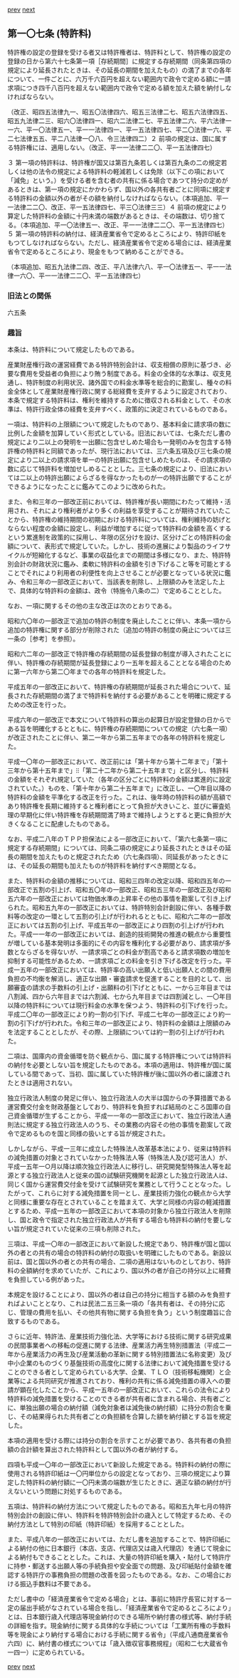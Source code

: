 [prev](/specific/markdowns/特許法/155_Mp-Ch_4-Se_2-At_106.md)
[next](/specific/markdowns/特許法/157_Mp-Ch_4-Se_3-At_108.md)
## 第一〇七条 (特許料)
特許権の設定の登録を受ける者又は特許権者は、特許料として、特許権の設定の登録の日から第六十七条第一項［存続期間］に規定する存続期間（同条第四項の規定により延長されたときは、その延長の期間を加えたもの）の満了までの各年について、一件ごとに、六万千六百円を超えない範囲内で政令で定める額に一請求項につき四千八百円を超えない範囲内で政令で定める額を加えた額を納付しなければならない。

（改正、昭四五法律九一、昭五〇法律四六、昭五三法律二七、昭五六法律四五、昭五九法律二三、昭六〇法律四一、昭六二法律二七、平五法律二六、平六法律一一六、平一〇法律五一、平一一法律四一、平一五法律四七、平二〇法律一六、平二七法律五五、平二八法律一〇八、令三法律四二）２ 前項の規定は、国に属する特許権には、適用しない。（改正、平一一法律二二〇、平一五法律四七）

３ 第一項の特許料は、特許権が国又は第百九条若しくは第百九条の二の規定若しくは他の法令の規定による特許料の軽減若しくは免除（以下この項において「減免」という。）を受ける者を含む者の共有に係る場合であつて持分の定めがあるときは、第一項の規定にかかわらず、国以外の各共有者ごとに同項に規定する特許料の金額以外の者がその額を納付しなければならない。（本項追加、平一一法律二二〇、改正、平一五法律四七、平三〇法律三三）４ 前項の規定により算定した特許料の金額に十円未満の端数があるときは、その端数は、切り捨てる。（本項追加、平一〇法律五一、改正、平一一法律二二〇、平一五法律四七）５ 第一項の特許料の納付は、経済産業省令で定めるところにより、特許印紙をもつてしなければならない。ただし、経済産業省令で定める場合には、経済産業省令で定めるところにより、現金をもつて納めることができる。

（本項追加、昭五九法律二四、改正、平八法律六八、平一〇法律五一、平一一法律一六〇、平一一法律二二〇、平一五法律四七）


### 旧法との関係
六五条

### 趣旨
本条は、特許料について規定したものである。

産業財産権行政の運営経費である特許特別会計は、収支相償の原則に基づき、必要な費用を受益者の負担により賄う制度である。料金の全体的な水準は、収支見通し、特許制度の利用状況、諸外国での料金水準等を総合的に勘案し、種々の料金全体として産業財産権行政に関する総経費を支弁するように設定されており、本条で規定する特許料は、権利を維持するために徴収される料金として、その水準は、特許行政全体の経費を支弁すべく、政策的に決定されているものである。

一項は、特許料の上限額について規定したものであり、基本料金に請求項の数に比例した金額を加算していく形式としている。旧法においては、七条ただし書の規定により二以上の発明を一出願に包含せしめた場合も一発明のみを包含する特許権の特許料と同額であったが、現行法においては、三六条五項及び三七条の規定により二以上の請求項を単一の特許出願に包含せしめたものは、その請求項の数に応じて特許料を増加せしめることとした。三七条の規定により、旧法においては二以上の特許出願によらざるを得なかったものが一の特許出願ですることができるようになったことに鑑みてこのように改められた。

また、令和三年の一部改正前においては、特許権が長い期間にわたって維持・活用され、それにより権利者がより多くの利益を享受することが期待されていたことから、特許権の維持期間の初期における特許料については、権利維持の妨げとならない程度の金額に設定し、利益が増加するに従って特許料の金額を高くするという累進制を政策的に採用し、年限の区分けを設け、区分けごとの特許料の金額について、表形式で規定していた。しかし、技術の進展により製品のライフサイクルが短縮化するなど、事業の収益化までの期間は多様になり、また、特許特別会計の財政状況に鑑み、柔軟に特許料の金額を引き下げること等を可能とすることでそれにより利用者の利便性を向上させることが必要となっている状況に鑑み、令和三年の一部改正において、当該表を削除し、上限額のみを法定した上で、具体的な特許料の金額は、政令（特施令八条の二）で定めることとした。

なお、一項に関するその他の主な改正は次のとおりである。

昭和六〇年の一部改正で追加の特許の制度を廃止したことに伴い、本条一項から追加の特許権に関する部分が削除された（追加の特許の制度の廃止については三一条の［参考］を参照）。

昭和六二年の一部改正で特許権の存続期間の延長登録の制度が導入されたことに伴い、特許権の存続期間が延長登録により一五年を超えることとなる場合のために第一六年から第二〇年までの各年の特許料を規定した。

平成五年の一部改正において、特許権の存続期間が延長された場合について、延長された存続期間の満了まで特許料を納付する必要があることを明確に規定するための改正を行った。

平成六年の一部改正で本文について特許料の算出の起算日が設定登録の日からである旨を明確化するとともに、特許権の存続期間についての規定（六七条一項）が改正されたことに伴い、第二一年から第二五年までの各年の特許料を規定した。

平成一〇年の一部改正において、改正前には「第十年から第十二年まで」「第十三年から第十五年まで」⁝⁝「第二十二年から第二十五年まで」と区分し、特許料の金額をそれぞれ規定していた（各年の区分ごとに特許料の金額は累進的に設定されていた。）ものを、「第十年から第二十五年まで」に改正し、一〇年目以降の特許料の金額を平準化する改正を行った。これは、後年時の特許料の額が高額であり特許権を長期に維持すると権利者にとって負担が大きいこと、並びに審査処理の早期化に伴い特許権を存続期間満了時まで維持しようとすると更に負担が大きくなることに配慮したものである。

なお、平成二八年のＴＰＰ担保法による一部改正において、「第六七条第一項に規定する存続期間」については、同条二項の規定により延長されたときはその延長の期間を加えたものと規定されたため（六七条四項）、同延長があったときには、その延長の期間も加えたものが特許料を納付すべき期間となる。

また、特許料の金額の推移については、昭和三四年の改定以降、昭和四五年の一部改正で五割の引上げ、昭和五〇年の一部改正、昭和五三年の一部改正及び昭和五六年の一部改正においては物価水準の上昇率その他の事情を勘案して引き上げられた。昭和五九年の一部改正においては、特許特別会計創設に伴い、各種手数料等の改定の一環として五割の引上げが行われるとともに、昭和六二年の一部改正においては五割の引上げ、平成五年の一部改正により四割の引上げが行われた。平成一一年の一部改正においては、創造的技術開発の推進の観点から重要性が増している基本発明は多面的にその内容を権利化する必要があり、請求項が多数とならざるを得ないが、一請求項ごとの料金が割高であると請求項数の増加を抑制する可能性があるため、一請求項ごとの料金を引き下げる改定を行った。平成一五年の一部改正においては、特許率の高い出願人と低い出願人との間の費用負担の不均衡を解消し、適正な出願・審査請求を促進することを目的として、出願審査の請求の手数料の引上げ・出願料の引下げとともに、一から三年目までは八割減、四から六年目までは六割減、七から九年目までは四割減とし、一〇年目以降の特許料については現行料金の水準を保つよう、特許料の引下げを行った。平成二〇年の一部改正により約一割の引下げ、平成二七年の一部改正により約一割の引下げが行われた。令和三年の一部改正により、特許料の金額は上限額のみを法定することとしたが、その際、上限額については約一割の引上げが行われた。

二項は、国庫内の資金循環を防ぐ観点から、国に属する特許権については特許料の納付を必要としない旨を規定したものである。本項の適用は、特許権が国に属している間であって、当初、国に属していた特許権が後に国以外の者に譲渡されたときは適用されない。

独立行政法人制度の発足に伴い、独立行政法人の大半は国からの予算措置である運営費交付金を財政基盤としており、特許料を負担すれば結局のところ国庫の自己資金循環が生ずることから、平成一一年の一部改正において、独立行政法人通則法に規定する独立行政法人のうち、その業務の内容その他の事情を勘案して政令で定めるものを国と同様の扱いとする旨が規定された。

しかしながら、平成一三年に成立した特殊法人改革基本法により、従来は特許料の減免措置の対象とされていなかった特殊法人等（特殊法人及び認可法人）が、平成一五年一○月以降は順次独立行政法人に移行し、研究開発型特殊法人等を起源とする独立行政法人と従来の国の試験研究機関を起源とした独立行政法人は、同じく国から運営費交付金を受けて試験研究を業務として行うこととなった。したがって、これらに対する減免措置を同一とし、産業技術力強化の観点から大学と同様に重要な存在とされていることを踏まえて、大学と同様の内容の軽減措置とするため、平成一五年の一部改正において本項の対象から独立行政法人を削除し、国と政令で指定された独立行政法人が共有する場合も特許料の納付を要しない旨が規定されていた従来の三項も削除された。

三項は、平成一〇年の一部改正において新設した規定であり、特許権が国と国以外の者との共有の場合の特許料の納付の取扱いを明確にしたものである。新設以前は、国と国以外の者との共有の場合、二項の適用はないものとしており、特許料の全額納付を求めていたが、これにより、国以外の者が自己の持分以上に経費を負担している例があった。

本規定を設けることにより、国以外の者は自己の持分に相当する額のみを負担すればよいこととなり、これは民法二五三条一項の「各共有者は、その持分に応じ、管理の費用を払い、その他共有物に関する負担を負う」という制度趣旨に合致するものである。

さらに近年、特許法、産業技術力強化法、大学等における技術に関する研究成果の民間事業者への移転の促進に関する法律、産業活力再生特別措置法（平成二一年から産業活力の再生及び産業活動の革新に関する特別措置法に名称変更）及び中小企業のものづくり基盤技術の高度化に関する法律において減免措置を受けることのできる者として定められている大学、企業、ＴＬＯ（技術移転機関）と企業等による共同研究が推進されており、権利の共有に係る減免措置の導入への要請が顕在化したことから、平成一五年の一部改正において、これらの法令により特許料の減免措置を受けることのできる者が共有者に含まれる場合、共有者ごとに、単独出願の場合の納付額（減免対象者は減免後の納付額）に持分の割合を乗じ、その結果得られた共有者ごとの負担額を合算した額を納付額とする旨を規定した。

本項の適用を受ける際には持分の割合を示すことが必要であり、各共有者の負担額の合計額を算出された特許料として国以外の者が納付する。

四項も平成一〇年の一部改正において新設した規定である。特許料の納付の際に使用される特許印紙は一〇円単位からの設定となっており、三項の規定により算定した特許料の納付額に一〇円未満の端数が生じたときに、適正な額の納付が行えないという問題に対処するものである。

五項は、特許料の納付方法について規定したものである。昭和五九年七月の特許特別会計の創設に伴い、特許料を特許特別会計の歳入として特定するため、その納付方法として特別の印紙（特許印紙）を採用することとした。

また、平成八年の一部改正においては、ただし書を追加することで、特許印紙による納付の他に日本銀行（本店、支店、代理店又は歳入代理店）を通じて現金による納付もできることとした。これは、大量の特許印紙を購入・貼付して特許庁に持参・郵送する出願人等の手続負担や安全面での問題、及び印紙貼付金額を確認する特許庁の事務負担の問題の改善を図ったものである。なお、この場合における振込手数料は不要である。

ただし書中の「経済産業省令で定める場合」とは、事前に特許庁長官に対する一定の届出手続がなされている場合を指し、「経済産業省令で定めるところにより」とは、日本銀行歳入代理店等現金納付のできる場所や納付書の様式等、納付手続の詳細を指す。現金納付に関する具体的な手続については「工業所有権の手数料等を現金により納付する場合における手続に関する省令」（平成八通商産業省令六四）に、納付書の様式については「歳入徴収官事務規程」（昭和二七大蔵省令一四一）に定められている。


[prev](/specific/markdowns/特許法/155_Mp-Ch_4-Se_2-At_106.md)
[next](/specific/markdowns/特許法/157_Mp-Ch_4-Se_3-At_108.md)